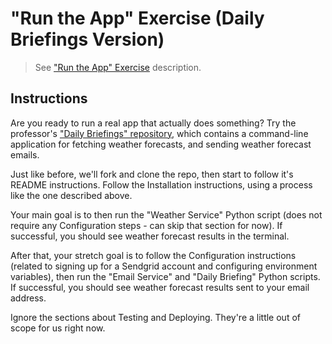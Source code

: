 
# "Run the App" Exercise (Daily Briefings Version)

> See ["Run the App" Exercise](README.md) description.

## Instructions

Are you ready to run a real app that actually does something? Try the professor's ["Daily Briefings" repository](https://github.com/prof-rossetti/daily-briefings-py), which contains a command-line application for fetching weather forecasts, and sending weather forecast emails.

Just like before, we'll fork and clone the repo, then start to follow it's README instructions. Follow the Installation instructions, using a process like the one described above.

Your main goal is to then run the "Weather Service" Python script (does not require any Configuration steps - can skip that section for now). If successful, you should see weather forecast results in the terminal.

After that, your stretch goal is to follow the Configuration instructions (related to signing up for a Sendgrid account and configuring environment variables), then run the "Email Service" and "Daily Briefing" Python scripts. If successful, you should see weather forecast results sent to your email address.

Ignore the sections about Testing and Deploying. They're a little out of scope for us right now.
